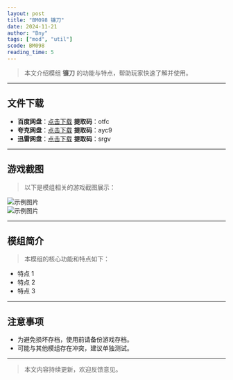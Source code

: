 ```yaml
---
layout: post
title: "BM098 镰刀"
date: 2024-11-21
author: "Bny"
tags: ["mod", "util"]
scode: BM098
reading_time: 5
---
```


> 本文介绍模组 **镰刀** 的功能与特点，帮助玩家快速了解并使用。

---





## 文件下载
- **百度网盘**：[点击下载](https://pan.baidu.com/s/1lf7n91ahK15nD92RWwgOgg?pwd=otfc)  **提取码**：otfc  
- **夸克网盘**：[点击下载](https://pan.quark.cn/s/e7f8ecbbf135?pwd=ayc9)  **提取码**：ayc9  
- **迅雷网盘**：[点击下载](https://pan.xunlei.com/s/VOCCbdFET6HEhQNKwFrSCv-eA1?pwd=srgv)  **提取码**：srgv  

---

## 游戏截图
> 以下是模组相关的游戏截图展示：

![示例图片](https://example.com/screenshot1.jpg)  
![示例图片](https://example.com/screenshot2.jpg)

---

## 模组简介
> 本模组的核心功能和特点如下：
- 特点 1
- 特点 2
- 特点 3

---

## 注意事项
- 为避免损坏存档，使用前请备份游戏存档。
- 可能与其他模组存在冲突，建议单独测试。

---

> 本文内容持续更新，欢迎反馈意见。
